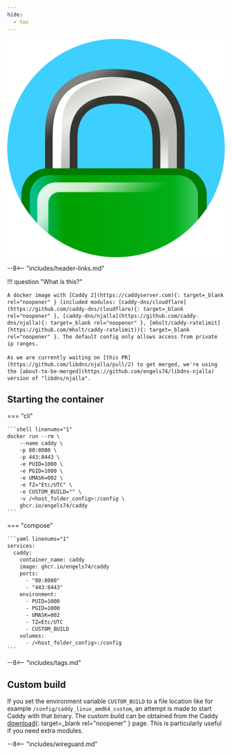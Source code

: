```yaml
---
hide:
  - toc
---
```


<div class="image-logo"><img src="/img/image-logos/caddy.svg" alt="logo"></div>

--8<-- "includes/header-links.md"

!!! question "What is this?"

    A docker image with [Caddy 2](https://caddyserver.com){: target=_blank rel="noopener" } (included modules: [caddy-dns/cloudflare](https://github.com/caddy-dns/cloudflare){: target=_blank rel="noopener" }, [caddy-dns/njalla](https://github.com/caddy-dns/njalla){: target=_blank rel="noopener" }, [mholt/caddy-ratelimit](https://github.com/mholt/caddy-ratelimit)){: target=_blank rel="noopener" }. The default config only allows access from private ip ranges.

    As we are currently waiting on [this PR](https://github.com/libdns/njalla/pull/2) to get merged, we're using the [about-to-be-merged](https://github.com/engels74/libdns-njalla) version of "libdns/njalla". 

## Starting the container

=== "cli"

    ```shell linenums="1"
    docker run --rm \
        --name caddy \
        -p 80:8080 \
        -p 443:8443 \
        -e PUID=1000 \
        -e PGID=1000 \
        -e UMASK=002 \
        -e TZ="Etc/UTC" \
        -e CUSTOM_BUILD="" \
        -v /<host_folder_config>:/config \
        ghcr.io/engels74/caddy
    ```

=== "compose"

    ```yaml linenums="1"
    services:
      caddy:
        container_name: caddy
        image: ghcr.io/engels74/caddy
        ports:
          - "80:8080"
          - "443:8443"
        environment:
          - PUID=1000
          - PGID=1000
          - UMASK=002
          - TZ=Etc/UTC
          - CUSTOM_BUILD
        volumes:
          - /<host_folder_config>:/config
    ```

--8<-- "includes/tags.md"

## Custom build

If you set the environment variable `CUSTOM_BUILD` to a file location like for example `/config/caddy_linux_amd64_custom`, an attempt is made to start Caddy with that binary. The custom build can be obtained from the Caddy [download](https://caddyserver.com/download){: target=\_blank rel="noopener" } page. This is particularly useful if you need extra modules.

--8<-- "includes/wireguard.md"
